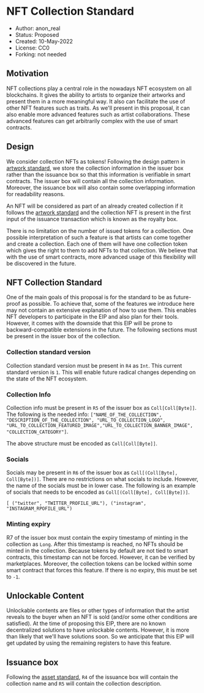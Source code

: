 # NFT Collection Standard

* Author: anon_real
* Status: Proposed
* Created: 10-May-2022
* License: CC0
* Forking: not needed 

## Motivation 
NFT collections play a central role in the nowadays NFT ecosystem on all blockchains. It gives the ability to artists to organize their artworks and present them in a more meaningful way. It also can facilitate the use of other NFT features such as traits. As we'll present in this proposal, it can also enable more advanced features such as artist collaborations. These advanced features can get arbitrarily complex with the use of smart contracts.

## Design
We consider collection NFTs as tokens! Following the design pattern in [artwork standard](eip-0024.md), we store the collection information in the issuer box rather than the issuance box so that this information is verifiable in smart contracts. The issuer box will contain all the collection information. Moreover, the issuance box will also contain some overlapping information for readability reasons.

An NFT will be considered as part of an already created collection if it follows the [artwork standard](eip-0024.md) and the collection NFT is present in the first input of the issuance transaction which is known as the royalty box.

There is no limitation on the number of issued tokens for a collection. One possible interpretation of such a feature is that artists can come together and create a collection. Each one of them will have one collection token which gives the right to them to add NFTs to that collection. We believe that with the use of smart contracts, more advanced usage of this flexibility will be discovered in the future.

## NFT Collection Standard
One of the main goals of this proposal is for the standard to be as future-proof as possible. To achieve that, some of the features we introduce here may not contain an extensive explanation of how to use them. This enables NFT developers to participate in the EIP and also plan for their tools. However, it comes with the downside that this EIP will be prone to backward-compatible extensions in the future. The following sections must be present in the issuer box of the collection.

### Collection standard version
Collection standard version must be present in `R4` as `Int`. This current standard version is `1`. This will enable future radical changes depending on the state of the NFT ecosystem.

### Collection Info
Collection info must be present in `R5` of the issuer box as `Coll[Coll[Byte]]`. The following is the needed info:
`["NAME_OF_THE_COLLECTION", "DESCRIPTION_OF_THE_COLLECTION", "URL_TO_COLLECTION_LOGO", "URL_TO_COLLECTION_FEATURED_IMAGE","URL_TO_COLLECTION_BANNER_IMAGE", "COLLECTION_CATEGORY"]`.

The above structure must be encoded as `Coll[Coll[Byte]]`.

### Socials
Socials may be present in `R6` of the issuer box as `Coll[(Coll[Byte], Coll[Byte])]`. There are no restrictions on what socials to include. However, the name of the socials must be in lower case. The following is an example of socials that needs to be encoded as `Coll[(Coll[Byte], Coll[Byte])]`.

`[ ("twitter", "TWITTER_PROFILE_URL"), ("instagram", "INSTAGRAM_RPOFILE_URL") `

### Minting expiry
R7 of the issuer box must contain the expiry timestamp of minting in the collection as `Long`. After this timestamp is reached, no NFTs should be minted in the collection. Because tokens by default are not tied to smart contracts, this timestamp can not be forced. However, it can be verified by marketplaces. Moreover, the collection tokens can be locked within some smart contract that forces this feature. If there is no expiry, this must be set to `-1`.

## Unlockable Content
Unlockable contents are files or other types of information that the artist reveals to the buyer when an NFT is sold (and/or some other conditions are satisfied). At the time of proposing this EIP, there are no known decentralized solutions to have unlockable contents. However, it is more than likely that we'll have solutions soon. So we anticipate that this EIP will get updated by using the remaining registers to have this feature.

## Issuance box
Following the [asset standard](eip-0004.md), `R4` of the issuance box will contain the collection name and `R5` will contain the collection description.